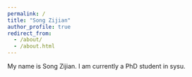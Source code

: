 ```yaml
---
permalink: /
title: "Song Zijian"
author_profile: true
redirect_from: 
  - /about/
  - /about.html
---
```


My name is Song Zijian. I am currently a PhD student in sysu.
